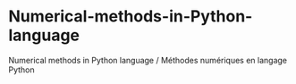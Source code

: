 # Numerical-methods-in-Python-language
Numerical methods in Python language / Méthodes numériques en langage Python
